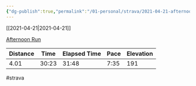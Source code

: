 ```yaml
---
{"dg-publish":true,"permalink":"/01-personal/strava/2021-04-21-afternoon-run/"}
---
```



[[2021-04-21\|2021-04-21]]

[Afternoon Run](https://www.strava.com/activities/5169436206)

| Distance | Time  | Elapsed Time | Pace | Elevation |
| -------- | ----- | ------------ | ---- | --------- |
| 4.01     | 30:23 | 31:48        | 7:35 | 191       |




#strava
